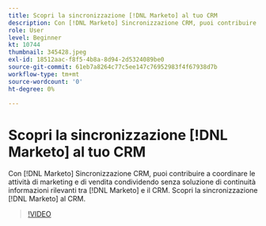 ```yaml
---
title: Scopri la sincronizzazione [!DNL Marketo] al tuo CRM
description: Con [!DNL Marketo] Sincronizzazione CRM, puoi contribuire a coordinare le attività di marketing e di vendita condividendo senza soluzione di continuità informazioni rilevanti tra [!DNL Marketo] e il CRM. Scopri la sincronizzazione [!DNL Marketo] al CRM.
role: User
level: Beginner
kt: 10744
thumbnail: 345428.jpeg
exl-id: 18512aac-f8f5-4b8a-8d94-2d5324089be0
source-git-commit: 61eb7a8264c77c5ee147c76952983f4f67938d7b
workflow-type: tm+mt
source-wordcount: '0'
ht-degree: 0%

---
```


# Scopri la sincronizzazione [!DNL Marketo] al tuo CRM

Con [!DNL Marketo] Sincronizzazione CRM, puoi contribuire a coordinare le attività di marketing e di vendita condividendo senza soluzione di continuità informazioni rilevanti tra [!DNL Marketo] e il CRM. Scopri la sincronizzazione [!DNL Marketo] al CRM.

>[!VIDEO](https://video.tv.adobe.com/v/345428/?quality=12&learn=on)
